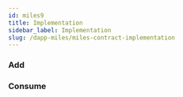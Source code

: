 ```yaml
---
id: miles9
title: Implementation
sidebar_label: Implementation
slug: /dapp-miles/miles-contract-implementation
---
```


### Add

### Consume